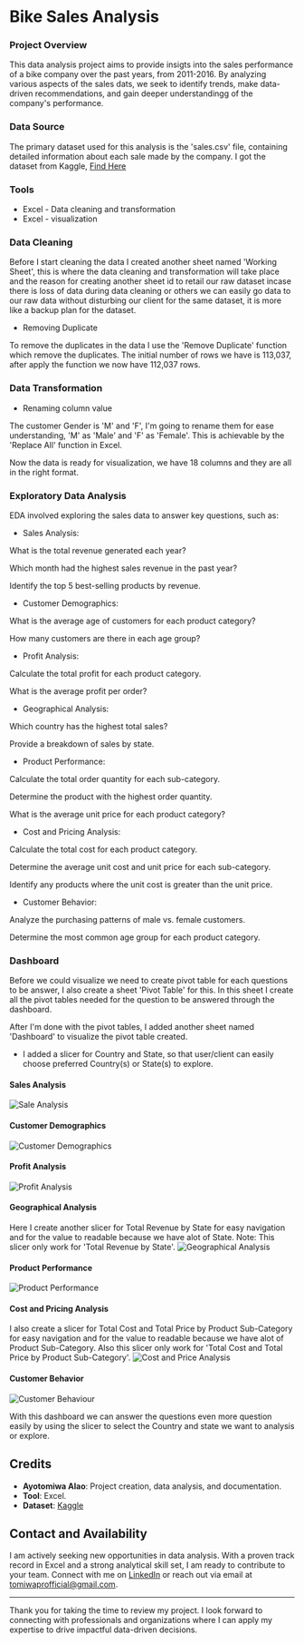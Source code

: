 # Bike Sales Analysis

### Project Overview

This data analysis project aims to provide insigts into the sales performance of a bike company over the past years, from 2011-2016. By analyzing various aspects of the sales dats, we seek to identify trends, make data-driven recommendations, and gain deeper understandingg of the company's performance.

### Data Source

The primary dataset used for this analysis is the 'sales.csv' file, containing detailed information about each sale made by the company. I got the dataset from Kaggle, [Find Here](https://www.kaggle.com/code/sadiqshah/bike-store-sales-in-europe/input?select=Sales.csv)

### Tools
- Excel - Data cleaning and transformation
- Excel - visualization

### Data Cleaning
Before I start cleaning the data I created another sheet named 'Working Sheet', this is where the data cleaning and transformation will take place and the reason for creating another sheet id to retail our raw dataset incase there is loss of data during data cleaning or others we can easily go data to our raw data without disturbing our client for the same dataset, it is more like a backup plan for the dataset.

- Removing Duplicate

To remove the duplicates in the data I use the 'Remove Duplicate' function which remove the duplicates. The initial number of rows we have is 113,037, after apply the function we now have 112,037 rows.

### Data Transformation

- Renaming column value

The customer Gender is 'M' and 'F', I'm going to rename them for ease understanding, 'M' as 'Male' and 'F' as 'Female'. This is achievable by the 'Replace All' function in Excel.

Now the data is ready for visualization, we have 18 columns and they are all in the right format.

### Exploratory Data Analysis

EDA involved exploring the sales data to answer key questions, such as:

- Sales Analysis:

What is the total revenue generated each year?

Which month had the highest sales revenue in the past year?

Identify the top 5 best-selling products by revenue.
- Customer Demographics:

What is the average age of customers for each product category?

How many customers are there in each age group?
- Profit Analysis:

Calculate the total profit for each product category.

What is the average profit per order?
- Geographical Analysis:

Which country has the highest total sales?

Provide a breakdown of sales by state.
- Product Performance:

Calculate the total order quantity for each sub-category.

Determine the product with the highest order quantity.

What is the average unit price for each product category?
- Cost and Pricing Analysis:

Calculate the total cost for each product category.

Determine the average unit cost and unit price for each sub-category.

Identify any products where the unit cost is greater than the unit price.
- Customer Behavior:

Analyze the purchasing patterns of male vs. female customers.

Determine the most common age group for each product category.

### Dashboard

Before we could visualize we need to create pivot table for each questions to be answer, I also create a sheet 'Pivot Table' for this. In this sheet I create all the pivot tables needed for the question to be answered through the dashboard.

After I'm done with the pivot tables, I added another sheet named 'Dashboard' to visualize the pivot table created.
- I added a slicer for Country and State, so that user/client can easily choose preferred Country(s) or State(s) to explore.

#### Sales Analysis

![Sale Analysis](https://github.com/TomiwaPro/Bike-Sales/assets/160256704/4d06f6c5-6898-440c-bf38-57451ee94118)

#### Customer Demographics

![Customer Demographics](https://github.com/TomiwaPro/Bike-Sales/assets/160256704/023a733f-cd8f-45f5-bfd1-eeb3ca2eeaa8)

#### Profit Analysis

![Profit Analysis](https://github.com/TomiwaPro/Bike-Sales/assets/160256704/45f80513-1dd0-47be-aa0e-dd35d9267326)

#### Geographical Analysis

Here I create another slicer for Total Revenue by State for easy navigation and for the value to readable because we have alot of State. Note: This slicer only work for 'Total Revenue by State'.
![Geographical Analysis](https://github.com/TomiwaPro/Bike-Sales/assets/160256704/2f7f8a45-0844-4ffd-a2b6-f2ac9a8a2faf)

#### Product Performance

![Product Performance](https://github.com/TomiwaPro/Bike-Sales/assets/160256704/416b2942-66b1-4099-944c-3540783ea675)

#### Cost and Pricing Analysis

I also create a slicer for Total Cost and Total Price by Product Sub-Category for easy navigation and for the value to readable because we have alot of Product Sub-Category. Also this slicer only work for 'Total Cost and Total Price by Product Sub-Category'.
![Cost and Price Analysis](https://github.com/TomiwaPro/Bike-Sales/assets/160256704/2c95ca65-ea07-4f61-af48-e7caf837fd77)

#### Customer Behavior

![Customer Behaviour](https://github.com/TomiwaPro/Bike-Sales/assets/160256704/2c36d445-6256-4a02-b4e9-a0a3b8a7fce6)

With this dashboard we can answer the questions even more question easily by using the slicer to select the Country and state we want to analysis or explore. 

## Credits
- **Ayotomiwa Alao**: Project creation, data analysis, and documentation.
- **Tool**: Excel.
- **Dataset**: [Kaggle](https://www.kaggle.com/code/sadiqshah/bike-store-sales-in-europe/input?select=Sales.csv)
  
## Contact and Availability
I am actively seeking new opportunities in data analysis. With a proven track record in Excel and a strong analytical skill set, I am ready to contribute to your team. Connect with me on [LinkedIn](https://www.linkedin.com/in/tomiwapro/) or reach out via email at [tomiwaprofficial@gmail.com](mailto:tomiwaprofficial@gmail.com).

---

Thank you for taking the time to review my project. I look forward to connecting with professionals and organizations where I can apply my expertise to drive impactful data-driven decisions.
